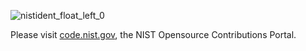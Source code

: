 ![nistident_float_left_0](https://user-images.githubusercontent.com/5330387/169877772-a0945fe6-3ca8-4aea-a02c-a78d327c7104.jpg)


Please visit [code.nist.gov](https://code.nist.gov), the NIST Opensource Contributions Portal.
